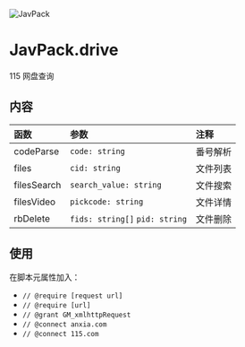 ![JavPack](https://raw.githubusercontent.com/bolin-dev/JavPack/main/static/logo.png)

# JavPack.drive

115 网盘查询

## 内容

| 函数        | 参数                           | 注释     |
| :---------- | :----------------------------- | :------- |
| codeParse   | `code: string`                 | 番号解析 |
| files       | `cid: string`                  | 文件列表 |
| filesSearch | `search_value: string`         | 文件搜索 |
| filesVideo  | `pickcode: string`             | 文件详情 |
| rbDelete    | `fids: string[]` `pid: string` | 文件删除 |

## 使用

在脚本元属性加入：

- `// @require [request url]`
- `// @require [url]`
- `// @grant GM_xmlhttpRequest`
- `// @connect anxia.com`
- `// @connect 115.com`
